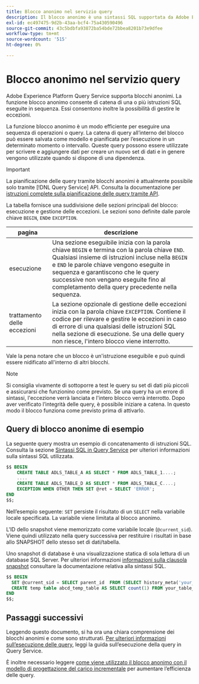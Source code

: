 ```yaml
---
title: Blocco anonimo nel servizio query
description: Il blocco anonimo è una sintassi SQL supportata da Adobe Experience Platform Query Service, che consente di eseguire in modo efficiente una sequenza di query
exl-id: ec497475-9d2b-43aa-bcf4-75a430590496
source-git-commit: 43c5bdbfa93872ba54bde72bbea8201b73e9dfee
workflow-type: tm+mt
source-wordcount: '515'
ht-degree: 0%

---
```


# Blocco anonimo nel servizio query

Adobe Experience Platform Query Service supporta blocchi anonimi. La funzione blocco anonimo consente di catena di una o più istruzioni SQL eseguite in sequenza. Essi consentono inoltre la possibilità di gestire le eccezioni.

La funzione blocco anonimo è un modo efficiente per eseguire una sequenza di operazioni o query. La catena di query all’interno del blocco può essere salvata come modello e pianificata per l’esecuzione in un determinato momento o intervallo. Queste query possono essere utilizzate per scrivere e aggiungere dati per creare un nuovo set di dati e in genere vengono utilizzate quando si dispone di una dipendenza.

>[!IMPORTANT]
>
>La pianificazione delle query tramite blocchi anonimi è attualmente possibile solo tramite [!DNL Query Service] API. Consulta la documentazione per [istruzioni complete sulla pianificazione delle query tramite API](../api/scheduled-queries.md).

La tabella fornisce una suddivisione delle sezioni principali del blocco: esecuzione e gestione delle eccezioni. Le sezioni sono definite dalle parole chiave `BEGIN`, `END`e `EXCEPTION`.

| pagina | descrizione |
|---|---|
| esecuzione | Una sezione eseguibile inizia con la parola chiave `BEGIN` e termina con la parola chiave `END`. Qualsiasi insieme di istruzioni incluse nella `BEGIN` e `END` le parole chiave vengono eseguite in sequenza e garantiscono che le query successive non vengano eseguite fino al completamento della query precedente nella sequenza. |
| trattamento delle eccezioni | La sezione opzionale di gestione delle eccezioni inizia con la parola chiave `EXCEPTION`. Contiene il codice per rilevare e gestire le eccezioni in caso di errore di una qualsiasi delle istruzioni SQL nella sezione di esecuzione. Se una delle query non riesce, l&#39;intero blocco viene interrotto. |

Vale la pena notare che un blocco è un&#39;istruzione eseguibile e può quindi essere nidificato all&#39;interno di altri blocchi.

>[!NOTE]
>
> Si consiglia vivamente di sottoporre a test le query su set di dati più piccoli e assicurarsi che funzionino come previsto. Se una query ha un errore di sintassi, l&#39;eccezione verrà lanciata e l&#39;intero blocco verrà interrotto. Dopo aver verificato l’integrità delle query, è possibile iniziare a catena. In questo modo il blocco funziona come previsto prima di attivarlo.

## Query di blocco anonime di esempio

La seguente query mostra un esempio di concatenamento di istruzioni SQL. Consulta la sezione [Sintassi SQL in Query Service](../sql/syntax.md) per ulteriori informazioni sulla sintassi SQL utilizzata.

```SQL
$$ BEGIN
    CREATE TABLE ADLS_TABLE_A AS SELECT * FROM ADLS_TABLE_1....;
    ....
    CREATE TABLE ADLS_TABLE_D AS SELECT * FROM ADLS_TABLE_C....; 
    EXCEPTION WHEN OTHER THEN SET @ret = SELECT 'ERROR';
END
$$;
```

Nell’esempio seguente: `SET` persiste il risultato di un `SELECT` nella variabile locale specificata. La variabile viene limitata al blocco anonimo.

L&#39;ID dello snapshot viene memorizzato come variabile locale (`@current_sid`). Viene quindi utilizzato nella query successiva per restituire i risultati in base allo SNAPSHOT dello stesso set di dati/tabella.

Uno snapshot di database è una visualizzazione statica di sola lettura di un database SQL Server. Per ulteriori informazioni [informazioni sulla clausola snapshot](../sql/syntax.md#SNAPSHOT-clause) consultare la documentazione relativa alla sintassi SQL.

```SQL
$$ BEGIN                                             
  SET @current_sid = SELECT parent_id  FROM (SELECT history_meta('your_table_name')) WHERE  is_current = true;
  CREATE temp table abcd_temp_table AS SELECT count(1) FROM your_table_name  SNAPSHOT SINCE @current_sid;                                                                                           
END
$$;
```

## Passaggi successivi

Leggendo questo documento, si ha ora una chiara comprensione dei blocchi anonimi e come sono strutturati. [Per ulteriori informazioni sull’esecuzione delle query](./writing-queries.md), leggi la guida sull’esecuzione della query in Query Service.

È inoltre necessario leggere [come viene utilizzato il blocco anonimo con il modello di progettazione del carico incrementale](./incremental-load.md) per aumentare l’efficienza delle query.
